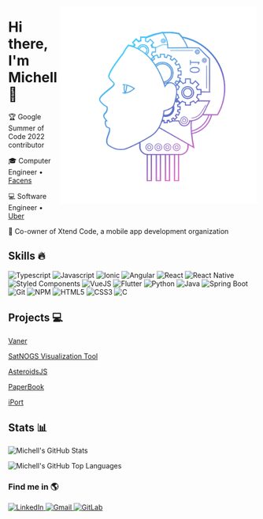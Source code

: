 <img align="right"
     width="400"
     src="image.png"
     alt="AI Image">

<h1 align="left">Hi there, I'm Michell 👋</h1>
<p align="left">
    🏆 Google Summer of Code 2022 contributor
</p>
<p align="left">
    🎓 Computer Engineer • <a href="https://www.facens.br/" target="_blank">Facens</a>
</p>
<p align="left">
    💻 Software Engineer • <a href="https://uber.com" target="_blank">Uber</a>
</p>
<p align="left">
    📱 Co-owner of Xtend Code, a mobile app development organization
</p>
 
 <h2 align="left">Skills 🔥</h2>
 <p align="left">
    <img src="https://img.shields.io/badge/-TypeScript-007ACC?style=flat&logo=typescript&logoColor=white" alt="Typescript">
    <img src="https://img.shields.io/badge/-Javascript-F7DF1E?style=flat&logo=javascript&logoColor=323330" alt="Javascript">
    <img src="https://img.shields.io/badge/-Ionic-3581FF?style=flat&logo=ionic&logoColor=white" alt="Ionic">
    <img src="https://img.shields.io/badge/-Angular-D7343F?style=flat&logo=angular&logoColor=white" alt="Angular">
    <img src="https://img.shields.io/badge/-React-45B8D8?style=flat&logo=react&logoColor=white" alt="React">
    <img src="https://img.shields.io/badge/-React_Native-45B8D8?style=flat&logo=react&logoColor=white" alt="React Native">
    <img src="https://img.shields.io/badge/-Styled_Components-DB7092?style=flat&logo=styled-components&logoColor=white" alt="Styled Components">
    <img src="https://img.shields.io/badge/-VueJS-4FC08D?style=flat&logo=vue.js&logoColor=white" alt="VueJS">
    <img src="https://img.shields.io/badge/-Flutter-60C9F9?style=flat&logo=flutter&logoColor=white" alt="Flutter">
    <img src="https://img.shields.io/badge/-Python-3776AB?style=flat&logo=python&logoColor=white" alt="Python">
    <img src="https://img.shields.io/badge/-Java-007396?style=flat&logo=java&logoColor=white" alt="Java">
    <img src="https://img.shields.io/badge/-Spring Boot-6DB33F?style=flat&logo=spring&logoColor=white" alt="Spring Boot">
    <img src="https://img.shields.io/badge/-Git-F05032?style=flat&logo=git&logoColor=white" alt="Git">
    <img src="https://img.shields.io/badge/-NPM-CB3837?style=flat&logo=npm&logoColor=white" alt="NPM">
    <img src="https://img.shields.io/badge/-HTML5-E34F26?style=flat&logo=html5&logoColor=white" alt="HTML5">
    <img src="https://img.shields.io/badge/-CSS3-1572B6?style=flat&logo=css3&logoColor=white" alt="CSS3">
    <img src="https://img.shields.io/badge/-C-A8B9CC?style=flat&logo=c&logoColor=grey" alt="C">
</p>

<h2 align="left">Projects 💻</h2>

<p align="left">
     <a href="https://play.google.com/store/apps/details?id=com.xtend.vaner" target="_blank">Vaner</a>
</p>

<p align="left">
    <a href="https://summerofcode.withgoogle.com/programs/2022/projects/8TUw3N9s" target="_blank">SatNOGS Visualization Tool</a>
</p>

<p align="left">
    <a href="https://github.com/AsteroidsJS-Official" target="_blank">AsteroidsJS</a>
</p>

<p align="left">
    <a href="https://github.com/paperbook-official" target="_blank">PaperBook</a>
</p>

<p align="left">
    <a href="https://github.com/iport-official" target="_blank">iPort</a>
</p>

<h2 align="left">Stats 📊</h2>

![Michell's GitHub Stats](https://github-readme-stats.vercel.app/api?username=mchalgarra&theme=radical)

![Michell's GitHub Top Languages](https://github-readme-stats.vercel.app/api/top-langs/?username=mchalgarra&layout=compact&theme=radical)

<h3 align="left">Find me in 🌎</h3>
<span align="left">
    <a href="https://www.linkedin.com/in/mchalgarra/" target="_blank">
        <img src="https://img.shields.io/badge/LinkedIn-%230077B5.svg?style=flat&logo=linkedin&logoColor=white" alt="LinkedIn">
    </a>
    <a href="mailto:michell.algarra@gmail.com" target="_blank">
        <img src="https://img.shields.io/badge/-Gmail-EA4335?style=flat&logo=gmail&logoColor=white" alt="Gmail">
    </a>
    <a href="https://gitlab.com/mchalgarra" target="_blank">
        <img src="https://img.shields.io/badge/-GitLab-FCA121?style=flat&logo=gitlab" alt="GitLab">
    </a>
</span>

